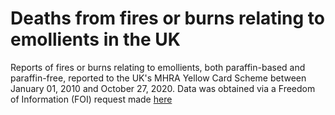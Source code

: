 # Deaths from fires or burns relating to emollients in the UK 

Reports of fires or burns relating to emollients, both paraffin-based and paraffin-free, reported to the UK's MHRA Yellow Card Scheme between January 01, 2010 and October 27, 2020. Data was obtained via a Freedom of Information (FOI) request made [here](https://www.whatdotheyknow.com/request/deaths_and_adverse_events_from_f) 
